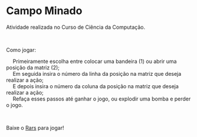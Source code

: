 <html>
<head>
  <h1>Campo Minado</h1>
</head>
<body>
  <p>Atividade realizada no Curso de Ciência da Computação.</p> <br>
  <p>Como jogar:</p>
  <p>&emsp; Primeiramente escolha entre colocar uma bandeira (1) ou abrir uma posição da matriz (2); <br>
     &emsp; Em seguida insira o número da linha da posição na matriz que deseja realizar a ação; <br>
     &emsp; E depois insira o número da coluna da posição na matriz que deseja realizar a ação; <br>
     &emsp; Refaça esses passos até ganhar o jogo, ou explodir uma bomba e perder o jogo.</p> <br>
<p>Baixe o <a href="https://github.com/TheThirdOne/rars">Rars</a> para jogar!</p>
</body>
</html>
